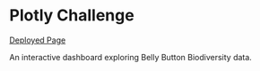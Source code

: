 # Plotly Challenge 

[Deployed Page](https://alydavis.github.io/index.html)

An interactive dashboard exploring Belly Button Biodiversity data.
